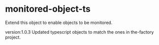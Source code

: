 # monitored-object-ts

Extend this object to enable objects to be monitored.


version:1.0.3 Updated typescript objects to match the ones in the-factory project.
